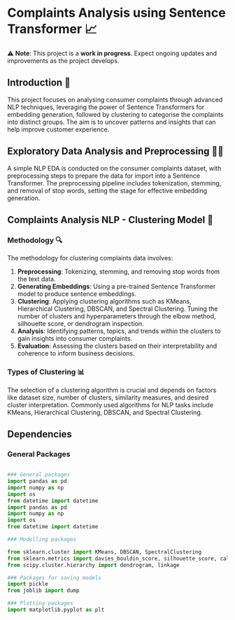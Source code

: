 # Complaints Analysis using Sentence Transformer 📈

:warning: **Note**: This project is a **work in progress**. Expect ongoing updates and improvements as the project develops.

## Introduction 🌟

This project focuses on analysing consumer complaints through advanced NLP techniques, leveraging the power of Sentence Transformers for embedding generation, followed by clustering to categorise the complaints into distinct groups. The aim is to uncover patterns and insights that can help improve customer experience.

## Exploratory Data Analysis and Preprocessing 🕵️‍♂️

A simple NLP EDA is conducted on the consumer complaints dataset, with preprocessing steps to prepare the data for import into a Sentence Transformer. The preprocessing pipeline includes tokenization, stemming, and removal of stop words, setting the stage for effective embedding generation.

## Complaints Analysis NLP - Clustering Model 🧩

### Methodology 🔍

The methodology for clustering complaints data involves:
1. **Preprocessing**: Tokenizing, stemming, and removing stop words from the text data.
2. **Generating Embeddings**: Using a pre-trained Sentence Transformer model to produce sentence embeddings.
3. **Clustering**: Applying clustering algorithms such as KMeans, Hierarchical Clustering, DBSCAN, and Spectral Clustering. Tuning the number of clusters and hyperparameters through the elbow method, silhouette score, or dendrogram inspection.
4. **Analysis**: Identifying patterns, topics, and trends within the clusters to gain insights into consumer complaints.
5. **Evaluation**: Assessing the clusters based on their interpretability and coherence to inform business decisions.

### Types of Clustering 📊

The selection of a clustering algorithm is crucial and depends on factors like dataset size, number of clusters, similarity measures, and desired cluster interpretation. Commonly used algorithms for NLP tasks include KMeans, Hierarchical Clustering, DBSCAN, and Spectral Clustering.

## Dependencies

### General Packages

```python

### General packages
import pandas as pd
import numpy as np
import os
from datetime import datetime
import pandas as pd
import numpy as np
import os
from datetime import datetime

### Modelling packages

from sklearn.cluster import KMeans, DBSCAN, SpectralClustering
from sklearn.metrics import davies_bouldin_score, silhouette_score, calinski_harabasz_score
from scipy.cluster.hierarchy import dendrogram, linkage

### Packages for saving models
import pickle
from joblib import dump

### Plotting packages
import matplotlib.pyplot as plt

```

